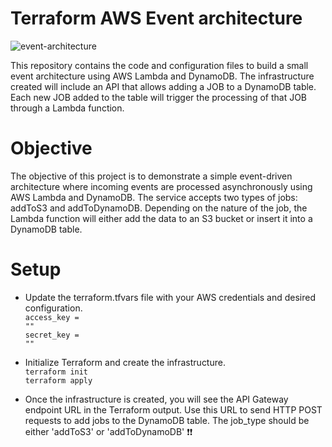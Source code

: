 # Terraform AWS Event architecture

![event-architecture](https://github.com/imdounia/terraform_aws/assets/78279860/55bbe7f4-539f-4928-8cf4-933c22fec0b5)

This repository contains the code and configuration files to build a small event architecture using AWS Lambda and DynamoDB. The infrastructure created will include an API that allows adding a JOB to a DynamoDB table. Each new JOB added to the table will trigger the processing of that JOB through a Lambda function.

# Objective
The objective of this project is to demonstrate a simple event-driven architecture where incoming events are processed asynchronously using AWS Lambda and DynamoDB. The service accepts two types of jobs: addToS3 and addToDynamoDB. Depending on the nature of the job, the Lambda function will either add the data to an S3 bucket or insert it into a DynamoDB table.

# Setup
* Update the terraform.tfvars file with your AWS credentials and desired configuration. <br>
<code>access_key = "<your-access-key>"</code><br>
<code>secret_key = "<your-secret-key>"</code>

* Initialize Terraform and create the infrastructure.<br>
<code>terraform init</code><br>
<code>terraform apply</code>

* Once the infrastructure is created, you will see the API Gateway endpoint URL in the Terraform output. Use this URL to send HTTP POST requests to add jobs to the DynamoDB table. The job_type should be either 'addToS3' or 'addToDynamoDB' ❗❗

